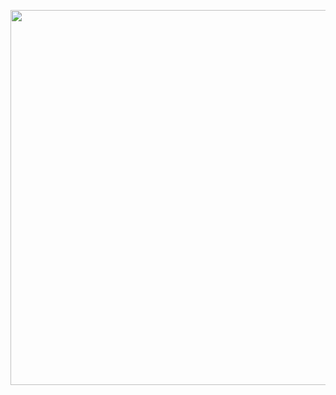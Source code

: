<!DOCTYPE html>
<html lang="en">
<head>
    <meta charset="UTF-8">
    <meta http-equiv="X-UA-Compatible" content="IE=edge">
    <meta name="viewport" content="width=device-width, initial-scale=1.0">
</head>
<body>
    <p><a href="https://courses.s7ee7.com/courses/take/146f32/lessons/35521292-variables"><img src="https://embed-ssl.wistia.com/deliveries/415111c7c035f4cf687ac933a18a9f587f8a9f1e.jpg?image_play_button_size=2x&amp;image_crop_resized=960x540&amp;image_play_button=1&amp;image_play_button_color=7b796ae0" width="400" height="225" style="width: 1100px; height: 600px;"></a></p><p><a href="https://courses.s7ee7.com?wvideo=7qlnnsiy93"></a></p>
</body>
</html>
